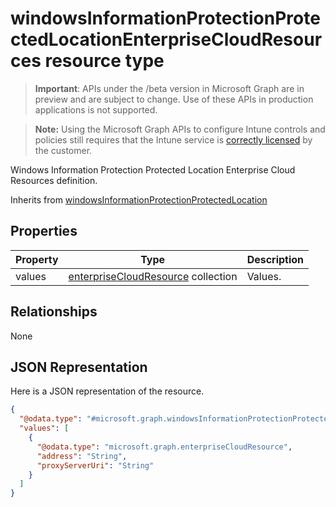 ﻿# windowsInformationProtectionProtectedLocationEnterpriseCloudResources resource type

> **Important**: APIs under the /beta version in Microsoft Graph are in preview and are subject to change. Use of these APIs in production applications is not supported.

> **Note:** Using the Microsoft Graph APIs to configure Intune controls and policies still requires that the Intune service is [correctly licensed](https://go.microsoft.com/fwlink/?linkid=839381) by the customer.

Windows Information Protection Protected Location Enterprise Cloud Resources definition.

Inherits from [windowsInformationProtectionProtectedLocation](../resources/intune_deviceconfig_windowsinformationprotectionprotectedlocation.md)

## Properties
|Property|Type|Description|
|---|---|---|
|values|[enterpriseCloudResource](../resources/intune_deviceconfig_enterprisecloudresource.md) collection|Values.|

## Relationships
None
## JSON Representation
Here is a JSON representation of the resource.
<!-- {
  "blockType": "resource",
  "keyProperty": "id",
  "@odata.type": "microsoft.graph.windowsInformationProtectionProtectedLocationEnterpriseCloudResources"
}
-->
```json
{
  "@odata.type": "#microsoft.graph.windowsInformationProtectionProtectedLocationEnterpriseCloudResources",
  "values": [
    {
      "@odata.type": "microsoft.graph.enterpriseCloudResource",
      "address": "String",
      "proxyServerUri": "String"
    }
  ]
}
```



